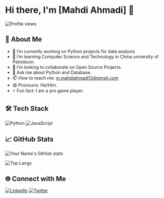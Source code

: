 # Hi there, I'm [Mahdi Ahmadi] 👋

![Profile views](www.linkedin.com/in/mah-ahmadi313) 

## 🚀 About Me
- 🔭 I’m currently working on Python projects for data analysis
- 🌱 I’m learning Computer Science and Technology in China university of Petroleum.
- 👯 I’m looking to collaborate on Open Source Projects.
- 💬 Ask me about Python and Database.
- 📫 How to reach me: m.mahdiahmadi12@gmail.com
- 😄 Pronouns: He/Him.
- ⚡ Fun fact: I am a pro game player.
## 🛠 Tech Stack
![Python](https://img.shields.io/badge/python-%233776AB.svg?style=for-the-badge&logo=python&logoColor=white)
![JavaScript](https://img.shields.io/badge/javascript-%23323330.svg?style=for-the-badge&logo=javascript&logoColor=%23F7DF1E)


## 📈 GitHub Stats
![Your Name's GitHub stats](https://github-readme-stats.vercel.app/api?username=your-username&show_icons=true&theme=radical)

![Top Langs](https://github-readme-stats.vercel.app/api/top-langs/?username=your-username&layout=compact)

## 🌐 Connect with Me
[![LinkedIn](https://img.shields.io/badge/LinkedIn-blue?logo=linkedin)](https://www.linkedin.com/in/mohammad-mahdi-ahmadi)
[![Twitter](https://img.shields.io/badge/Twitter-blue?logo=twitter)](https://twitter.com/your-twitter-username)


<!---
Mahdi-ZhangWei/Mahdi-ZhangWei is a ✨ special ✨ repository because its `README.md` (this file) appears on your GitHub profile.
You can click the Preview link to take a look at your changes.
--->
